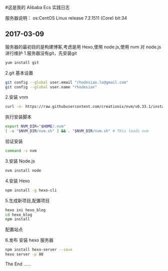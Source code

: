 #这是我的  Alibaba Ecs 实践日志

服务器说明：
os:CentOS Linux release 7.2.1511 (Core)
bit:34


## 2017-03-09
服务器的最初目的是构建博客,考虑是用 Hexo,使用 node.js,使用 nvm 对 node.js 进行维护
1.服务器没有git，先安装git
```bash
yum install git
```
2.git 基本设置
```bash
git config --global user.email "rhodesiax.lo@gmail.com"
git config --global user.name "rhodesiax" 
```

2.安装 vnm
```bash
curl -o- https://raw.githubusercontent.com/creationix/nvm/v0.33.1/install.sh | bash
```

执行安装脚本
```bash
export NVM_DIR="$HOME/.nvm"
[ -s "$NVM_DIR/nvm.sh" ] && . "$NVM_DIR/nvm.sh" # This loads nvm

```
验证安装
```bash
command -v nvm
```

3.安装 Node.js
```bash 
nvm install node
```

4.安装 Hexo
```bash
npm install -g hexo-cli
```

5.生成新项目,配置项目
```bash
hexo ini hexo_blog
cd hexo_blog
npm install
```

配置站点

6.发布
安装 hexo 服务器
```bash
npm install hexo-server --save
hexo server -p 80
```

The End
......
